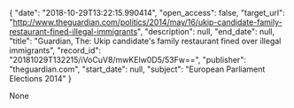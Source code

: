 {
  "date": "2018-10-29T13:22:15.990414", 
  "open_access": false, 
  "target_url": "http://www.theguardian.com/politics/2014/may/16/ukip-candidate-family-restaurant-fined-illegal-immigrants", 
  "description": null, 
  "end_date": null, 
  "title": "Guardian, The: Ukip candidate's family restaurant fined over illegal immigrants", 
  "record_id": "20181029T132215/iVoCuV8/mwKElw0D5/53Fw==", 
  "publisher": "theguardian.com", 
  "start_date": null, 
  "subject": "European Parliament Elections 2014"
}

None
